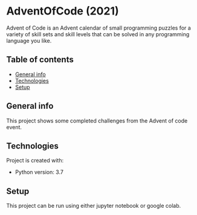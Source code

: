 # AdventOfCode (2021)
Advent of Code is an Advent calendar of small programming puzzles for a variety of skill sets and skill levels that can be solved in any programming language you like.

## Table of contents
* [General info](#general-info)
* [Technologies](#technologies)
* [Setup](#setup)

## General info
This project shows some completed challenges from the Advent of code event.
	
## Technologies
Project is created with:
* Python version: 3.7
	
## Setup
This project can be run using either jupyter notebook or google colab.

